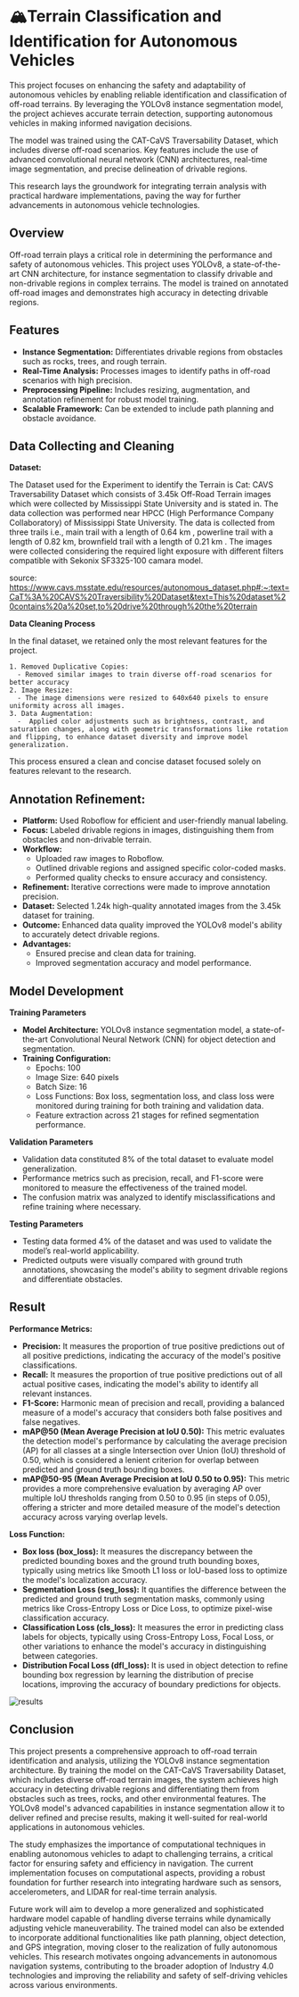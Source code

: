 # 🏔️Terrain Classification and Identification for Autonomous Vehicles

This project focuses on enhancing the safety and adaptability of autonomous vehicles by enabling reliable identification and classification of off-road terrains. By leveraging the YOLOv8 instance segmentation model, the project achieves accurate terrain detection, supporting autonomous vehicles in making informed navigation decisions.

The model was trained using the CAT-CaVS Traversability Dataset, which includes diverse off-road scenarios. Key features include the use of advanced convolutional neural network (CNN) architectures, real-time image segmentation, and precise delineation of drivable regions.

This research lays the groundwork for integrating terrain analysis with practical hardware implementations, paving the way for further advancements in autonomous vehicle technologies.

## Overview
Off-road terrain plays a critical role in determining the performance and safety of autonomous vehicles. This project uses YOLOv8, a state-of-the-art CNN architecture, for instance segmentation to classify drivable and non-drivable regions in complex terrains. The model is trained on annotated off-road images and demonstrates high accuracy in detecting drivable regions.

## Features
- **Instance Segmentation:** Differentiates drivable regions from obstacles such as rocks, trees, and rough terrain.
- **Real-Time Analysis:** Processes images to identify paths in off-road scenarios with high precision.
- **Preprocessing Pipeline:** Includes resizing, augmentation, and annotation refinement for robust model training.
- **Scalable Framework:** Can be extended to include path planning and obstacle avoidance.

## Data Collecting and Cleaning

**Dataset:**

The Dataset used for the Experiment to identify the Terrain is Cat: CAVS Traversability Dataset which consists 
of 3.45k Off-Road Terrain images which were collected by Mississippi State University and is stated in. The 
data collection was performed near HPCC (High Performance Company Collaboratory) of Mississippi State 
University. The data is collected from three trails i.e., main trail with a length of 0.64 km , powerline trail with 
a length of 0.82 km, brownfield trail with a length of 0.21 km . The images were collected considering the 
required light exposure with different filters compatible with Sekonix SF3325-100 camara model.

source: https://www.cavs.msstate.edu/resources/autonomous_dataset.php#:~:text=CaT%3A%20CAVS%20Traversibility%20Dataset&text=This%20dataset%20contains%20a%20set,to%20drive%20through%20the%20terrain

**Data Cleaning Process**

 In the final dataset, we retained only the most relevant features for the project.

    1. Removed Duplicative Copies:
      - Removed similar images to train diverse off-road scenarios for better accuracy
    2. Image Resize:
      - The image dimensions were resized to 640x640 pixels to ensure uniformity across all images.  
    3. Data Augmentation:
      -  Applied color adjustments such as brightness, contrast, and saturation changes, along with geometric transformations like rotation and flipping, to enhance dataset diversity and improve model generalization.
This process ensured a clean and concise dataset focused solely on features relevant to the research.

## Annotation Refinement:

- **Platform:** Used Roboflow for efficient and user-friendly manual labeling.
- **Focus:** Labeled drivable regions in images, distinguishing them from obstacles and non-drivable terrain.
- **Workflow:**
  - Uploaded raw images to Roboflow.
  - Outlined drivable regions and assigned specific color-coded masks.
  - Performed quality checks to ensure accuracy and consistency.
- **Refinement:** Iterative corrections were made to improve annotation precision.
- **Dataset:** Selected 1.24k high-quality annotated images from the 3.45k dataset for training.
- **Outcome:** Enhanced data quality improved the YOLOv8 model's ability to accurately detect drivable regions.
- **Advantages:**
  - Ensured precise and clean data for training.
  - Improved segmentation accuracy and model performance.

## Model Development

**Training Parameters**

- **Model Architecture:** YOLOv8 instance segmentation model, a state-of-the-art Convolutional Neural Network (CNN) for object detection and segmentation.
- **Training Configuration:**
  - Epochs: 100
  - Image Size: 640 pixels
  - Batch Size: 16
  - Loss Functions: Box loss, segmentation loss, and class loss were monitored during training for both training and validation data.
  - Feature extraction across 21 stages for refined segmentation performance.

**Validation Parameters**

- Validation data constituted 8% of the total dataset to evaluate model generalization.
- Performance metrics such as precision, recall, and F1-score were monitored to measure the effectiveness of the trained model.
- The confusion matrix was analyzed to identify misclassifications and refine training where necessary.

**Testing Parameters**

- Testing data formed 4% of the dataset and was used to validate the model’s real-world applicability.
- Predicted outputs were visually compared with ground truth annotations, showcasing the model's ability to segment drivable regions and differentiate obstacles.


## Result

**Performance Metrics:**

- **Precision:** It measures the proportion of true positive predictions out of all positive predictions, indicating the accuracy of the model's positive classifications.
- **Recall:** It measures the proportion of true positive predictions out of all actual positive cases, indicating the model's ability to identify all relevant instances.
- **F1-Score:** Harmonic mean of precision and recall, providing a balanced measure of a model's accuracy that considers both false positives and false negatives.
- **mAP@50 (Mean Average Precision at IoU 0.50):** This metric evaluates the detection model's performance by calculating the average precision (AP) for all classes at a single Intersection over Union (IoU) threshold of 0.50, which is considered a lenient criterion for overlap between predicted and ground truth bounding boxes.
- **mAP@50-95 (Mean Average Precision at IoU 0.50 to 0.95):** This metric provides a more comprehensive evaluation by averaging AP over multiple IoU thresholds ranging from 0.50 to 0.95 (in steps of 0.05), offering a stricter and more detailed measure of the model's detection accuracy across varying overlap levels.

**Loss Function:**

- **Box loss (box_loss):** It measures the discrepancy between the predicted bounding boxes and the ground truth bounding boxes, typically using metrics like Smooth L1 loss or IoU-based loss to optimize the model's localization accuracy.
- **Segmentation Loss (seg_loss):** It quantifies the difference between the predicted and ground truth segmentation masks, commonly using metrics like Cross-Entropy Loss or Dice Loss, to optimize pixel-wise classification accuracy.
- **Classification Loss (cls_loss):** It measures the error in predicting class labels for objects, typically using Cross-Entropy Loss, Focal Loss, or other variations to enhance the model's accuracy in distinguishing between categories.
- **Distribution Focal Loss (dfl_loss):** It is used in object detection to refine bounding box regression by learning the distribution of precise locations, improving the accuracy of boundary predictions for objects.

![results](https://github.com/user-attachments/assets/10d85de8-efe1-4226-95be-79f24aa89bb9)


## Conclusion

This project presents a comprehensive approach to off-road terrain identification and analysis, utilizing the YOLOv8 instance segmentation architecture. By training the model on the CAT-CaVS Traversability Dataset, which includes diverse off-road terrain images, the system achieves high accuracy in detecting drivable regions and differentiating them from obstacles such as trees, rocks, and other environmental features. The YOLOv8 model's advanced capabilities in instance segmentation allow it to deliver refined and precise results, making it well-suited for real-world applications in autonomous vehicles.

The study emphasizes the importance of computational techniques in enabling autonomous vehicles to adapt to challenging terrains, a critical factor for ensuring safety and efficiency in navigation. The current implementation focuses on computational aspects, providing a robust foundation for further research into integrating hardware such as sensors, accelerometers, and LIDAR for real-time terrain analysis.

Future work will aim to develop a more generalized and sophisticated hardware model capable of handling diverse terrains while dynamically adjusting vehicle maneuverability. The trained model can also be extended to incorporate additional functionalities like path planning, object detection, and GPS integration, moving closer to the realization of fully autonomous vehicles. This research motivates ongoing advancements in autonomous navigation systems, contributing to the broader adoption of Industry 4.0 technologies and improving the reliability and safety of self-driving vehicles across various environments.







